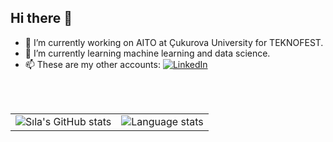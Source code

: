 ## Hi there 👋

<!--
**silacakmak/silacakmak** is a ✨ _special_ ✨ repository because its `README.md` (this file) appears on your GitHub profile.-->



- 🔭 I’m currently working on AITO at Çukurova University for TEKNOFEST.
- 🌱 I’m currently learning machine learning and data science.
- 📫 These are my other accounts:
  [![LinkedIn](https://img.shields.io/badge/LinkedIn-0077B5?style=flat-square&logo=linkedin&logoColor=white)](https://www.linkedin.com/in/s%C4%B1la%C3%A7akmak/)

<br><br>
<table>
  <tr>
    <td>
      <img src="https://github-readme-stats.vercel.app/api?username=silacakmak&show_icons=true&theme=radical" alt="Sıla's GitHub stats">
    </td>
    <td>
      <img src="https://github-readme-stats.vercel.app/api/top-langs/?username=silacakmak&langs_count=10&theme=radical" alt="Language stats">
    </td>
  </tr>
</table>


